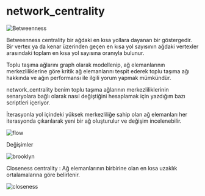 # network_centrality


![Betweenness](https://media.springernature.com/lw785/springer-static/image/prt%3A978-1-4419-9863-7%2F5/MediaObjects/978-1-4419-9863-7_5_Part_Fig1-874_HTML.gif)

Betweenness centrality bir ağdaki en kısa yollara dayanan bir göstergedir. Bir vertex ya da kenar üzerinden geçen en kısa yol sayısının ağdaki vertexler arasındaki toplam en kısa yol sayısına oranıyla bulunur.

Toplu taşıma ağlarını graph olarak modellenip, ağ elemanlarının merkezliliklerine göre kritik ağ elemanlarını tespit ederek toplu taşıma ağı hakkında ve ağın performansı ile ilgili yorum yapmak mümkündür. 

network_centrality benim toplu taşıma ağlarının merkezliliklerinin senaryolara bağlı olarak nasıl değiştiğini hesaplamak için yazdığım bazı scriptleri içeriyor. 




İterasyonla yol içindeki yüksek merkezliliğe sahip olan ağ elemanları her iterasyonda çıkarılarak yeni bir ağ oluşturulur ve değişim incelenebilir.

![flow](https://lh3.googleusercontent.com/iAWKZ6RC_mWsXlrMtjkFIsm_ARkKz1m3Rqx4H9jEiFsySI1CoLNKa6lrIfsoC4jepkT2NG00a2AFQLxc8NrRU_k0ag8OpDz_pUEZwF4DPv6bTURaDmY47lnDmkLjM4NIIKgWjKFtxNgWOPADlOXgrhKRfrTj3JW8pRjYt7L0s7V0wHTutasjzWUaF2PL75BLENAnDUzAbzlUw5i8pOpWJg_BqS27TDOcLgYKPDQQif8Xy3E9Ewa2K_w8c75_r7_uwZ2xntAimRaqZHp8mk4wV0oyhK7qaMA-RwxUdlAc7TVe7McaqyFNhgzMA11UJg0ABYMtMvpBNH-XSwTzuir7HniDH0vexYb735oUXJdyCvc9baqyBdQr6PMlam6-lqeu3WL_CmYKEKv7wqwW2-XCipMEoeNfaKCfjEAB0F2DAuP_jFno2RWRx_2k1ecRg9zOdgT2lk6CIdhXw8D2Nx1Oo3MCAEoyccgWzgaY6PoWhMdlI4sn1Lt4-MF-ZzQl-M0Li-19upAwzvWlpKy4AN9J2DghZ6ewsKNEESA5EGO675uTcve4wmXInvySC8qMBZBMMsJSv0Vtrp_PUgRMMkEDAl-AZAmTxIAr5xh1wJ2uxm6mYiAo7-WqkZ51N_MnRhfuunWE8mPuQI5SFN4AN4gYKzrDkUG6nUYOWH9X5P98XF_R-z2G7MxFvRM8jHX8=w397-h511-no?authuser=0)


Değişimler

![brooklyn](https://lh3.googleusercontent.com/6ELRZR4dKeSc0hdFKC7r3CJiZMhiw9FR2LoTNxvGKDZ7CbiM2bouAEJH5uaNKfBAZ-IRAPDmxTM-hF26s5sbYrFpi6ngBGgCXYakzxxSRNO8jBnww9ao683XU0I_ztxLqnDDn4U9nBcS8W_YKALijPaisC7u5v0AdiIBlVkU1O8HVXLg8AERPW5G12m4vUjKobdoYgNQTaYHhsrWsSwnTbwTZtnkqWhDHIAPYY3h4QNVi1uM3cPzTeGqQiWN25zwWmhdT5i-FMhi6AA5D8OYoaYSYbj70MUcdWsaiCGdz9RYWnZE0bubN8XdH3WzM7d9ijGIGCbwsnDnHrerzrlxcaFnNoNYH0G-MLCkmguaKZr6NUtpq4s3w0CLysZ2isec4ry8se7cXFtsqAyDk3gz3uon1iQw9OwD17W4R_7LB5_FF5ikH4wkUMqEGFa8ygpIH1uRhE0D5PL0oz5DhQUnOe7g11MVPt_6BexmGo8dOOrLBURmrruOrAvYB0nDBScRiz4S0KYXkjiWvVf3pIiFJn82rWjDLV2CYUCNzbh5Kns62kxQqw5zpG6998PVl1wFv_NDt8k2fc6XFi7oXSexxV2otpLhBxd45j8e1PW2wKDYtTJVciJj-5Wq5FQY9hgt5rAMPo2mOc5XrXHcb1-9I2l7AqZfjluwF4uff1gMr3w9-eXaU83jsK2POzoL=w1628-h1150-no?authuser=0)


Closeness centrality : Ağ elemanlarının birbirine olan en kısa uzaklık ortalamalarına göre belirlenir.

![closeness](https://lh3.googleusercontent.com/4sCqUPIz4vm9gYb6QoszE1RZBwmEidM_RmbMCUEb5p43bYVTAXpps78be7Im9zDMkVDnknO6-KGN3l9JOexQVrm36E_c5ecw9pllrFJ9HoCp0OT9lnlUHGLD-c9x3wI1TPab_2xUFvwV3o1n_ppYknDn_tMT_s84PKqHx-2YEcp8kDUqtyQOdOf8eLywjy5nhVxDavulcayAtHSXxE_PyBqRUuyE9Kq_GZGtn3wU78jSuoZ_pDmvcwvT5qlo8hFKtzbfE50PsYIdIst0qgCX9d0SYAX1uh5npmRNoxSJ2aDvxqVayPPB0Z9PyBsWp0A3ECTeCMlCpZBeo_JIJwcxDuXDZhYX-amHipQ1h2BNEnTYlm4IMKG0J-MW7lARXZPOseT91E16PGbuLsdJ-BS5mU_Homp8gXWJMyWTlwJyKFOvmmXCgCr6bDv-LMYDvAnZHKfK29lKKE_Gh3Fg85w5346H4A8HNKSs-3sx-0ZXABPbjqSM-MCXht33YcCgHN8-PCZTRHr3UOLt93_rLmzxpBxSyGWkeeRrikMuqgp0B1_ZjCtuP50HYH6AL7xCTTC4ylxR2g2XjjtiSxvpmfXoSFrDyUPrHewfJbWIvI-XzxemoSBcmOOmRCf1VrNd4WLn3uv_XBRULzFjeF8XmBZJLsBCjvzDHKH0lKF8mVTA-Km2m79X27XoHRC0mudp=w1628-h1150-no?authuser=0)







